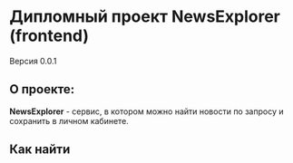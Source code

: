 # Дипломный проект NewsExplorer (frontend)

Версия 0.0.1

## О проекте:

**NewsExplorer** - сервис, в котором можно найти новости по запросу и сохранить в личном кабинете. 


## Как найти

